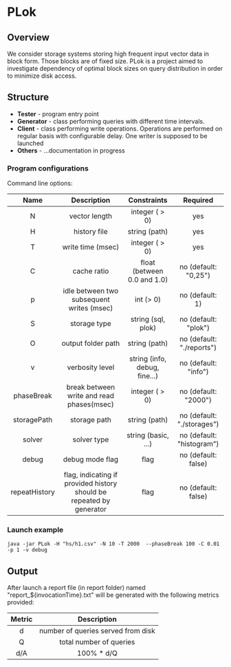 # PLok

## Overview


We consider storage systems storing high frequent input vector data in block form.
Those blocks are of fixed size.
PLok is a project aimed to investigate dependency of optimal block sizes on query distribution in order to minimize disk access.

## Structure


* **Tester**    - program entry point
* **Generator** - class performing queries with different time intervals.
* **Client**    - class performing write operations. Operations are performed on regular basis with configurable delay. One writer is supposed to be launched
* **Others**    - ...documentation in progress




### Program configurations
Command line options:

|  Name         | Description                                   |  Constraints                  |  Required                                     |
|:-------------:|:--------------------------------------------------------------------:|:------------------------------:|:---------------------------------------------:|
| N				| vector length  			                       					   | integer ( > 0)			     	|   yes											| 
| H				| history file                              						   | string  (path)                 |   yes											| 
| T				| write time (msec) 							                       | integer	( > 0)				|	yes											| 
| C				| cache ratio 								                           | float (between 0.0 and 1.0)	|	no (default: "0,25")						| 
| p				| idle between two subsequent writes (msec)                            | int (> 0)		                |	no (default: 1)                             | 
| S				| storage type						                       			   | string (sql, plok)			    |	no (default: "plok")						| 
| O				| output folder path						                           | string (path)		            |	no (default: "./reports")	                | 
| v				| verbosity level								                       | string (info, debug, fine...)	|	no (default: "info")						| 
| phaseBreak	| break between write and read phases(msec) 	                       | integer ( > 0)				    |	no (default: "2000")						| 
| storagePath 	| storage path									                       | string (path)				    |	no (default: "./storages")                  |
| solver 	    | solver type									                       | string (basic, ...)		    |	no (default: "histogram")                       |
| debug			| debug mode flag 								                       | flag						    |	no (default: false)							| 
| repeatHistory | flag, indicating if provided history should be repeated by generator | flag						    |	no (default: false)							| 

### Launch example
```{java}
java -jar PLok -H "hs/h1.csv" -N 10 -T 2000  --phaseBreak 100 -C 0.01  -p 1 -v debug
```

## Output

After launch a report file (in report folder) named "report_${invocationTime}.txt" will be generated with the following metrics provided:

| Metric        | Description                                                                         |
|:-------------:|:-----------------------------------------------------------------------------------:|
| d             | number of queries served from disk                                                  |
| Q             | total number of queries                                                             |
| d/A           | 100% * d/Q                                                                          |


